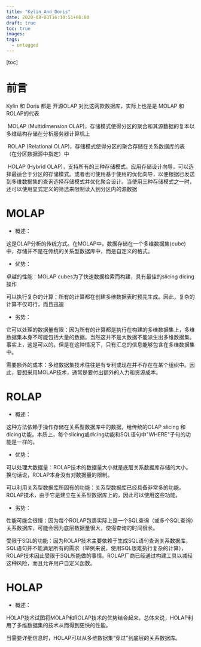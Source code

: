 ```yaml
---
title: "Kylin_And_Doris"
date: 2020-08-03T16:10:51+08:00
draft: true
toc: true
images:
tags:
  - untagged
---
```


[toc]

# 前言

Kylin 和 Doris 都是 开源OLAP 对比这两款数据库，实际上也是是 MOLAP 和 ROLAP的代表

​    MOLAP (Multidimension OLAP)，存储模式使得分区的聚合和其源数据的复本以多维结构存储在分析服务器计算机上

​    ROLAP (Relational OLAP)，存储模式使得分区的聚合存储在关系数据库的表（在分区数据源中指定）中

​    HOLAP (Hybrid OLAP)，支持所有的三种存储模式。应用存储设计向导，可以选择最适合于分区的存储模式。或者也可使用基于使用的优化向导，以便根据已发送到多维数据集的查询选择存储模式并优化聚合设计。当使用三种存储模式之一时，还可以使用显式定义的筛选来限制读入到分区内的源数据

# MOLAP

- 概述：

这是OLAP分析的传统方式。在MOLAP中，数据存储在一个多维数据集(cube)中，存储并不是在传统的关系型数据库中，而是自定义的格式。

- 优势：

卓越的性能：MOLAP cubes为了快速数据检索而构建，具有最佳的slicing dicing操作

可以执行复杂的计算：所有的计算都在创建多维数据表时预先生成。因此，复杂的计算不仅可行，而且迅速

- 劣势：

它可以处理的数据量有限：因为所有的计算都是执行在构建的多维数据集上，多维数据集本身不可能包括大量的数据。当然这并不是大数据不能派生出多维数据集。事实上，这是可以的。但是在这种情况下，只有汇总的信息能够包含在多维数据集中。

需要额外的成本：多维数据集技术往往是有专利或现在并不存在在某个组织中。因此，要想采用MOLAP技术，通常是要付出额外的人力和资源成本。

# ROLAP

- 概述：

这种方法依赖于操作存储在关系型数据库中的数据，给传统的OLAP slicing 和 dicing功能。本质上，每个slicing或dicing功能和SQL语句中"WHERE"子句的功能是一样的。

- 优势：

可以处理大数据量：ROLAP技术的数据量大小就是底层关系数据库存储的大小。换句话说，ROLAP本身没有对数据量的限制。

可以利用关系型数据库所固有的功能：关系型数据库已经具备非常多的功能。ROLAP技术，由于它是建立在关系型数据库上的，因此可以使用这些功能。

- 劣势：

性能可能会很慢：因为每个ROLAP包裹实际上是一个SQL查询（或多个SQL查询）关系数据库，可能会因为底层数据量很大，使得查询的时间很长。

受限于SQL的功能：因为ROLAP技术主要依赖于生成SQL语句查询关系数据库，SQL语句并不能满足所有的需求（举例来说，使用SQL很难执行复杂的计算），ROLAP技术因此受限于SQL所能做的事情。ROLAP厂商已经通过构建工具以减轻这种风险，而且允许用户自定义函数。

# HOLAP

- 概述：

HOLAP技术试图将MOLAP和ROLAP技术的优势结合起来。总体来说，HOLAP利用了多维数据集的技术从而得到更快的性能。

当需要详细信息时，HOLAP可以从多维数据集“穿过”到底层的关系数据库。